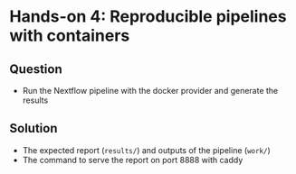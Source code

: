 # Hands-on 4: Reproducible pipelines with containers

## Question

- Run the Nextflow pipeline with the docker provider and generate the results

## Solution

- The expected report (`results/`) and outputs of the pipeline (`work/`)
- The command to serve the report on port 8888 with caddy


